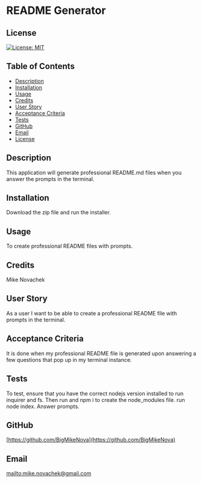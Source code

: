 # README Generator
## License

[![License: MIT](https://img.shields.io/badge/License-MIT-yellow.svg)](https://opensource.org/licenses/MIT)

## Table of Contents
* [Description](#description)
* [Installation](#installation)
* [Usage](#usage)
* [Credits](#credits)
* [User Story](#userStory)
* [Acceptance Criteria](#acceptanceCriteria)
* [Tests](#tests)
* [GitHub](#github)
* [Email](#email)
* [License](#license)

## Description

This application will generate professional README.md files when you answer the prompts in the terminal.

## Installation

Download the zip file and run the installer.

## Usage

To create professional README files with prompts.

## Credits

Mike Novachek

## User Story

As a user I want to be able to create a professional README file with prompts in the terminal.

## Acceptance Criteria

It is done when my professional README file is generated upon answering a few questions that pop up in my terminal instance.

## Tests

To test, ensure that you have the correct nodejs version installed to run inquirer and fs. Then run and npm i to create the node_modules file. run node index. Answer prompts.

## GitHub

[https://github.com/BigMikeNova](https://github.com/BigMikeNova)

## Email

[mailto:mike.novachek@gmail.com](mailto:mike.novachek@gmail.com)

